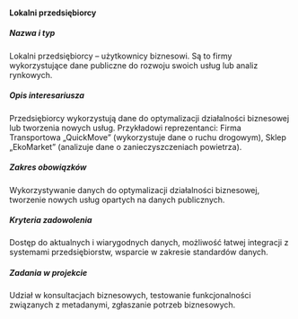 #### Lokalni przedsiębiorcy
##### Nazwa i typ
Lokalni przedsiębiorcy – użytkownicy biznesowi. Są to firmy wykorzystujące dane publiczne do rozwoju swoich usług lub analiz rynkowych.

##### Opis interesariusza
Przedsiębiorcy wykorzystują dane do optymalizacji działalności biznesowej lub tworzenia nowych usług. Przykładowi reprezentanci: Firma Transportowa „QuickMove” (wykorzystuje dane o ruchu drogowym), Sklep „EkoMarket” (analizuje dane o zanieczyszczeniach powietrza).

##### Zakres obowiązków
Wykorzystywanie danych do optymalizacji działalności biznesowej, tworzenie nowych usług opartych na danych publicznych.

##### Kryteria zadowolenia
Dostęp do aktualnych i wiarygodnych danych, możliwość łatwej integracji z systemami przedsiębiorstw, wsparcie w zakresie standardów danych.

##### Zadania w projekcie
Udział w konsultacjach biznesowych, testowanie funkcjonalności związanych z metadanymi, zgłaszanie potrzeb biznesowych.

